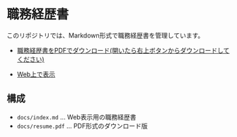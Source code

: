 # 職務経歴書

このリポジトリでは、Markdown形式で職務経歴書を管理しています。

- [職務経歴書をPDFでダウンロード(開いたら右上ボタンからダウンロードしてください)](https://RyoyaToba.github.io/work-history/resume.pdf)

- [Web上で表示](https://ryoyatoba.github.io/work-history/)

## 構成

- `docs/index.md` ... Web表示用の職務経歴書
- `docs/resume.pdf` ... PDF形式のダウンロード版
